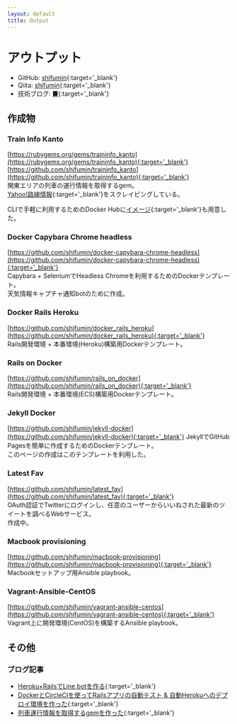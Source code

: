 ```yaml
---
layout: default
title: Output
---
```

# アウトプット
- GitHub: [shifumin](https://github.com/shifumin){:target='_blank'}
- Qiita: [shifumin](https://qiita.com/shifumin){:target='_blank'}
- 技術ブログ: [■](https://shifumin.hatenablog.com/){:target='_blank'}

## 作成物
### Train Info Kanto
[https://rubygems.org/gems/traininfo_kanto](https://rubygems.org/gems/traininfo_kanto){:target='_blank'}  
[https://github.com/shifumin/traininfo_kanto](https://github.com/shifumin/traininfo_kanto){:target='_blank'}  
関東エリアの列車の運行情報を取得するgem。  
[Yahoo!路線情報](https://transit.yahoo.co.jp/traininfo/area/4/){:target='_blank'}をスクレイピングしている。  

CLIで手軽に利用するためのDocker Hubに[イメージ](https://hub.docker.com/r/shifumin/traininfo_kanto/){:target='_blank'}も用意した。  

### Docker Capybara Chrome headless
[https://github.com/shifumin/docker-capybara-chrome-headless](https://github.com/shifumin/docker-capybara-chrome-headless){:target='_blank'}  
Capybara + SeleniumでHeadless Chromeを利用するためのDockerテンプレート。  
天気情報キャプチャ通知botのために作成。

### Docker Rails Heroku
[https://github.com/shifumin/docker_rails_heroku](https://github.com/shifumin/docker_rails_heroku){:target='_blank'}  
Rails開発環境 + 本番環境(Heroku)構築用Dockerテンプレート。

### Rails on Docker
[https://github.com/shifumin/rails_on_docker](https://github.com/shifumin/rails_on_docker){:target='_blank'}  
Rails開発環境 + 本番環境(ECS)構築用Dockerテンプレート。

### Jekyll Docker
[https://github.com/shifumin/jekyll-docker](https://github.com/shifumin/jekyll-docker){:target='_blank'}
JekyllでGitHub Pagesを簡単に作成するためのDockerテンプレート。  
このページの作成はこのテンプレートを利用した。  

### Latest Fav
[https://github.com/shifumin/latest_fav](https://github.com/shifumin/latest_fav){:target='_blank'}  
OAuth認証でTwitterにログインし、任意のユーザーからいいねされた最新のツイートを調べるWebサービス。  
作成中。

### Macbook provisioning
[https://github.com/shifumin/macbook-provisioning](https://github.com/shifumin/macbook-provisioning){:target='_blank'}  
Macbookセットアップ用Ansible playbook。

### Vagrant-Ansible-CentOS
[https://github.com/shifumin/vagrant-ansible-centos](https://github.com/shifumin/vagrant-ansible-centos){:target='_blank'}  
Vagrant上に開発環境(CentOS)を構築するAnsible playbook。

## その他
### ブログ記事
- [Heroku+RailsでLine botを作る](https://shifumin.hatenablog.com/entry/2018/07/05/084000){:target='_blank'}
- [DockerとCircleCIを使ってRailsアプリの自動テスト & 自動Herokuへのデプロイ環境を作った](https://shifumin.hatenablog.com/entry/2018/04/18/223000){:target='_blank'}
- [列車運行情報を取得するgemを作った](https://shifumin.hatenablog.com/entry/2018/10/10/203000){:target='_blank'}
